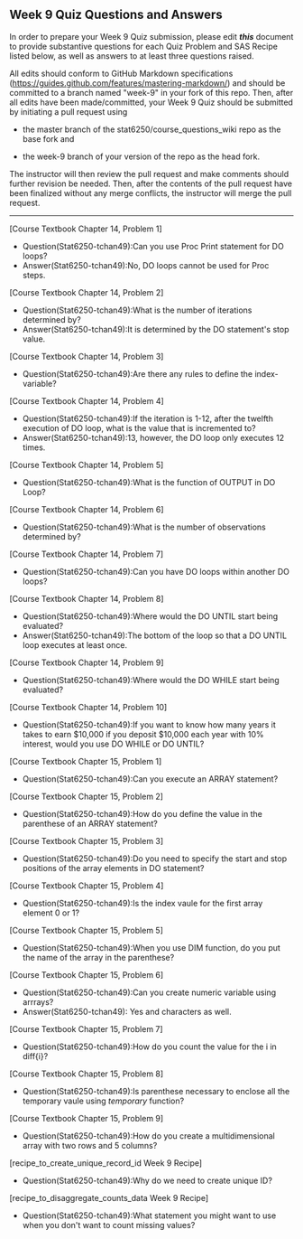 ## Week 9 Quiz Questions and Answers

In order to prepare your Week 9 Quiz submission, please edit ***this*** document to provide substantive questions for each Quiz Problem and SAS Recipe listed below, as well as answers to at least three questions raised.

All edits should conform to GitHub Markdown specifications (https://guides.github.com/features/mastering-markdown/) and should be committed to a branch named "week-9" in your fork of this repo. Then, after all edits have been made/committed, your Week 9 Quiz should be submitted by initiating a pull request using

- the master branch of the stat6250/course_questions_wiki repo as the base fork and

- the week-9 branch of your version of the repo as the head fork.

The instructor will then review the pull request and make comments should further revision be needed. Then, after the contents of the pull request have been finalized without any merge conflicts, the instructor will merge the pull request.

********************************************************************************



[Course Textbook Chapter 14, Problem 1]
- Question(Stat6250-tchan49):Can you use Proc Print statement for DO loops?
- Answer(Stat6250-tchan49):No, DO loops cannot be used for Proc steps. 



[Course Textbook Chapter 14, Problem 2]
- Question(Stat6250-tchan49):What is the number of iterations determined by?
- Answer(Stat6250-tchan49):It is determined by the DO statement's stop value. 



[Course Textbook Chapter 14, Problem 3]
- Question(Stat6250-tchan49):Are there any rules to define the index-variable? 



[Course Textbook Chapter 14, Problem 4]
- Question(Stat6250-tchan49):If the iteration is 1-12, after the twelfth execution of DO loop, what is the value that is incremented to?
- Answer(Stat6250-tchan49):13, however, the DO loop only executes 12 times. 



[Course Textbook Chapter 14, Problem 5]
- Question(Stat6250-tchan49):What is the function of OUTPUT in DO Loop?



[Course Textbook Chapter 14, Problem 6]
- Question(Stat6250-tchan49):What is the number of observations determined by? 



[Course Textbook Chapter 14, Problem 7]
- Question(Stat6250-tchan49):Can you have DO loops within another DO loops? 



[Course Textbook Chapter 14, Problem 8]
- Question(Stat6250-tchan49):Where would the DO UNTIL start being evaluated?
- Answer(Stat6250-tchan49):The bottom of the loop so that a DO UNTIL loop executes at least once. 



[Course Textbook Chapter 14, Problem 9]
- Question(Stat6250-tchan49):Where would the DO WHILE start being evaluated?



[Course Textbook Chapter 14, Problem 10]
- Question(Stat6250-tchan49):If you want to know how many years it takes to earn $10,000 if you deposit $10,000 each year with 10% interest, would you use DO WHILE or DO UNTIL?




[Course Textbook Chapter 15, Problem 1]
- Question(Stat6250-tchan49):Can you execute an ARRAY statement? 



[Course Textbook Chapter 15, Problem 2]
- Question(Stat6250-tchan49):How do you define the value in the parenthese of an ARRAY statement? 



[Course Textbook Chapter 15, Problem 3]
- Question(Stat6250-tchan49):Do you need to specify the start and stop positions of the array elements in DO statement?



[Course Textbook Chapter 15, Problem 4]
- Question(Stat6250-tchan49):Is the index vaule for the first array element 0 or 1? 



[Course Textbook Chapter 15, Problem 5]
- Question(Stat6250-tchan49):When you use DIM function, do you put the name of the array in the parenthese? 



[Course Textbook Chapter 15, Problem 6]
- Question(Stat6250-tchan49):Can you create numeric variable using arrrays?
- Answer(Stat6250-tchan49): Yes and characters as well. 



[Course Textbook Chapter 15, Problem 7]
- Question(Stat6250-tchan49):How do you count the value for the i in diff{i}? 



[Course Textbook Chapter 15, Problem 8]
- Question(Stat6250-tchan49):Is parenthese necessary to enclose all the temporary vaule using _temporary_ function?



[Course Textbook Chapter 15, Problem 9]
- Question(Stat6250-tchan49):How do you create a multidimensional array with two rows and 5 columns? 



[recipe_to_create_unique_record_id Week 9 Recipe]
- Question(Stat6250-tchan49):Why do we need to create unique ID? 



[recipe_to_disaggregate_counts_data Week 9 Recipe]
- Question(Stat6250-tchan49):What statement you might want to use when you don't want to count missing values? 



